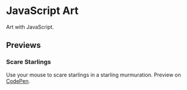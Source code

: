 # JavaScript Art
Art with JavaScript.

## Previews

### Scare Starlings 
Use your mouse to scare starlings in a starling murmuration. Preview on [CodePen](https://codepen.io/karlahrnndz/pen/qBEmNmm).
